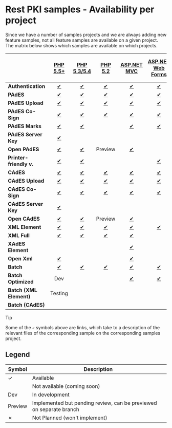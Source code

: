 ﻿# Rest PKI samples - Availability per project

Since we have a number of samples projects and we are always adding new feature samples, not all feature samples are
available on a given project. The matrix below shows which samples are available on which projects.

|                         | [PHP 5.5+](php/current.md)        | [PHP 5.3/5.4](php/legacy.md)     | [PHP 5.2](php/legacy52.md)         | [ASP.NET MVC](dotnet/mvc.md)        | [ASP.NET Web Forms](dotnet/web-forms.md) | [ASP.NET Core](dotnet/netcore.md)    | [VS 2008](dotnet/vs2008.md) | [Python Flask](python/flask.md) | [Java 7+ Spring MVC](java/mvc.md) | [Java 6 Spring MVC](java/mvc-java6.md) | [Node.js SPA](nodejs/spa.md) | [Node.js MVC](nodejs/mvc.md) | [Ruby on Rails](ruby/rails.md) |
| ----------------------  |:---------------------------------:|:--------------------------------:|:----------------------------------:|:-----------------------------------:|:----------------------------------------:|:------------------------------------:|:---------------------------:|:-------------------------------:|:---------------------------------:|:--------------------------------------:|:----------------------------:|:----------------------------:|:------------------------------:|
| **Authentication**      | [✔](php/current.md#auth)         | [✔](php/legacy.md#auth)         | [✔](php/legacy52.md#auth)         | [✔](dotnet/mvc.md#auth)            | [✔](dotnet/web-forms.md#auth)            | [✔](dotnet/netcore.md#auth)         | ✓                          | ✓                                | [✔](java/mvc.md#auth)            | ✓                                     | ✓                           | ✓                           | ✓                             |
| **PAdES**               | [✔](php/current.md#pades)        | [✔](php/legacy.md#pades)        | [✔](php/legacy52.md#pades)        | [✔](dotnet/mvc.md#pades)           | [✔](dotnet/web-forms.md#pades)           | [✔](dotnet/netcore.md#pades)        | ✓                          | ✓                                | [✔](java/mvc.md#pades)           | ✓                                     | ✓                           | ✓                           | ✓                             |
| **PAdES Upload**        | [✔](php/current.md#pades-upload) | [✔](php/legacy.md#pades-upload) | [✔](php/legacy52.md#pades-upload) | [✔](dotnet/mvc.md#pades-upload)    | [✔](dotnet/web-forms.md#pades-upload)    | [✔](dotnet/netcore.md#pades-upload) | ✗                          | ✓                                | [✔](java/mvc.md#pades-upload)    | ✓                                     |                              | ✓                           | ✓                             |
| **PAdES Co-Sign**       | [✔](php/current.md#pades-cosign) | [✔](php/legacy.md#pades-cosign) | [✔](php/legacy52.md#pades-cosign) | [✔](dotnet/mvc.md#pades-cosign)    | [✔](dotnet/web-forms.md#pades-cosign)    | [✔](dotnet/netcore.md#pades-cosign) | ✗                          | ✓                                | [✔](java/mvc.md#pades-cosign)    | ✓                                     |                              | ✓                           | ✓                             |
| **PAdES Marks**         | [✔](php/current.md#pdf-marks)    | [✔](php/legacy.md#pdf-marks)    |                                    | [✔](dotnet/mvc.md#pdf-marks)       | [✔](dotnet/web-forms.md#pdf-marks)       | [✔](dotnet/netcore.md#pdf-marks)    | ✓                          |                                   | [✔](java/mvc.md#pdf-marks)       | ✓                                     |                              |                              |                               |
| **PAdES Server Key**    | [✔](php/current.md#pades-server) |                                  |                                    |                                     |                                           | Testing                              | ✗                          |                                  | Testing                           |                                        |                              | ✓                           |                               |
| **Open PAdES**          | [✔](php/current.md#open-pades)   | [✔](php/legacy.md#open-pades)   | Preview                            | [✔](dotnet/mvc.md#open-pades)      |                                           | Preview                              | ✗                          | Dev                              | [✔](java/mvc.md#open-pades)      | ✓                                     |                              |                              |                                |
| **Printer-friendly v.** | [✔](php/current.md#print)        | [✔](php/legacy.md#print)        |                                    |                                     | [✔](dotnet/web-forms.md#print)           |                                      | ✗                          |                                  |                                   |                                        |                              |                              |                                |
| **CAdES**               | [✔](php/current.md#cades)        | [✔](php/legacy.md#cades)        | [✔](php/legacy52.md#cades)        | [✔](dotnet/mvc.md#cades)           | [✔](dotnet/web-forms.md#cades)           | [✔](dotnet/netcore.md#cades)        | ✓                          | ✓                                | [✔](java/mvc.md#cades)           | ✓                                     |                              | ✓                           | ✓                             |
| **CAdES Upload**        | [✔](php/current.md#cades-upload) | [✔](php/legacy.md#cades-upload) | [✔](php/legacy52.md#cades-upload) | [✔](dotnet/mvc.md#cades-upload)    | [✔](dotnet/web-forms.md#cades-upload)    | [✔](dotnet/netcore.md#cades-upload) | ✗                          | ✓                                | [✔](java/mvc.md#cades-upload)    | ✓                                     |                              | ✓                           | ✓                             |
| **CAdES Co-Sign**       | [✔](php/current.md#cades-cosign) | [✔](php/legacy.md#cades-cosign) | [✔](php/legacy52.md#cades-cosign) | [✔](dotnet/mvc.md#cades-cosign)    | [✔](dotnet/web-forms.md#cades-cosign)    | [✔](dotnet/netcore.md#cades-cosign) | ✗                          | ✓                                | [✔](java/mvc.md#cades-cosign)    | ✓                                     |                              | ✓                           | ✓                             |
| **CAdES Server Key**    | [✔](php/current.md#cades-server) |                                  |                                    |                                     |                                           | Testing                              | ✗                          |                                  | Testing                           |                                        |                              | ✓                           |                               |
| **Open CAdES**          | [✔](php/current.md#open-cades)   | [✔](php/legacy.md#open-cades)   | Preview                            | [✔](dotnet/mvc.md#open-cades)      |                                           | Preview                              | ✗                          | Dev                              | [✔](java/mvc.md#open-cades)      | ✓                                     |                              |                              |                                |
| **XML Element**         | [✔](php/current.md#xml-element)  | [✔](php/legacy.md#xml-element)  | [✔](php/legacy52.md#xml-element)  | [✔](dotnet/mvc.md#xml-element)     | [✔](dotnet/web-forms.md#xml-element)      | [✔](dotnet/netcore.md#xml-element) | ✓                          | ✓                                | [✔](java/mvc.md#xml-element)     | ✓                                     |                              | ✓                           | ✓                             |
| **XML Full**            | [✔](php/current.md#xml-full)     | [✔](php/legacy.md#xml-full)     | [✔](php/legacy52.md#xml-full)     | [✔](dotnet/mvc.md#xml-full)        |                                            | Preview                             | ✗                          | ✓                                | [✔](java/mvc.md#xml-full)        | ✓                                     |                              | ✓                           | ✓                            |
| **XAdES Element**       |                                   |                                  |                                    | [✔](dotnet/mvc.md#xades-element)   |                                            |                                     | ✗                          |                                  |                                   |                                       |                              |                              |                                |
| **Open Xml**            | [✔](php/current.md#open-xml)     |                                  |                                    | [✔](dotnet/mvc.md#open-xml)        |                                            | Preview                             | ✗                          |                                  | [✔](java/mvc.md#open-xml)        |                                        |                              |                             |                                |
| **Batch**               | [✔](php/current.md#batch)        | [✔](php/legacy.md#batch)        | [✔](php/legacy52.md#batch)        | [✔](dotnet/mvc.md#batch)           | [✔](dotnet/web-forms.md#batch)            | Preview                             | ✓                          | Dev                               | [✔](java/mvc.md#batch)           | ✓                                     |                              |                             |                                |
| **Batch Optimized**     | Dev                               |                                  |                                    | [✔](dotnet/mvc.md#batch-optimized) | [✔](dotnet/web-forms.md#batch-optimized)  |                                     | ✗                          |                                  |                                   |                                        |                              |                             |                                |
| **Batch (XML Element)** | Testing                           |                                  |                                    |								        |                                            |                                    |                             |                                   |								   |                                        |                              | Testing                      | Testing                        |
| **Batch (CAdES)**       |                                   |                                  |                                    |								        |                                            |                                    |                             |                                   |								   |                                        |                              |                              | ✓                             |

> [!TIP]
> Some of the `✓` symbols above are links, which take to a description of the relevant files of the corresponding
> sample on the corresponding samples project.

## Legend

| Symbol  | Description                                                         |
| ------- | --------------                                                      |
| ✓      | Available                                                           |
|         | Not available (coming soon)                                         |
| Dev     | In development                                                      |
| Preview | Implemented but pending review, can be previewed on separate branch |
| ✗      | Not Planned (won't implement)                                       |
